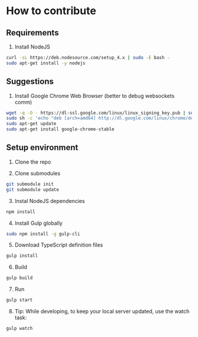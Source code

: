 # How to contribute

## Requirements

1. Install NodeJS
```sh
curl -sL https://deb.nodesource.com/setup_4.x | sudo -E bash -
sudo apt-get install -y nodejs
```

## Suggestions

1. Install Google Chrome Web Browser (better to debug websockets comm)
```sh
wget -q -O - https://dl-ssl.google.com/linux/linux_signing_key.pub | sudo apt-key add -
sudo sh -c 'echo "deb [arch=amd64] http://dl.google.com/linux/chrome/deb/ stable main" >> /etc/apt/sources.list.d/google-chrome.list'
sudo apt-get update               
sudo apt-get install google-chrome-stable
```

## Setup environment

1. Clone the repo

2. Clone submodules
  ```sh
  git submodule init
  git submodule update
  ```

3. Instal NodeJS dependencies
  ```sh
  npm install
  ```
  
4. Install Gulp globally
  ```sh
  sudo npm install -g gulp-cli
  ```
  
5. Download TypeScript definition files
  ```sh
  gulp install
  ```
  
6. Build
  ```sh
  gulp build
  ```
  
7. Run
  ```sh
  gulp start
  ```
  
8. Tip: While developing, to keep your local server updated, use the watch task:
  ```sh
  gulp watch
  ```
